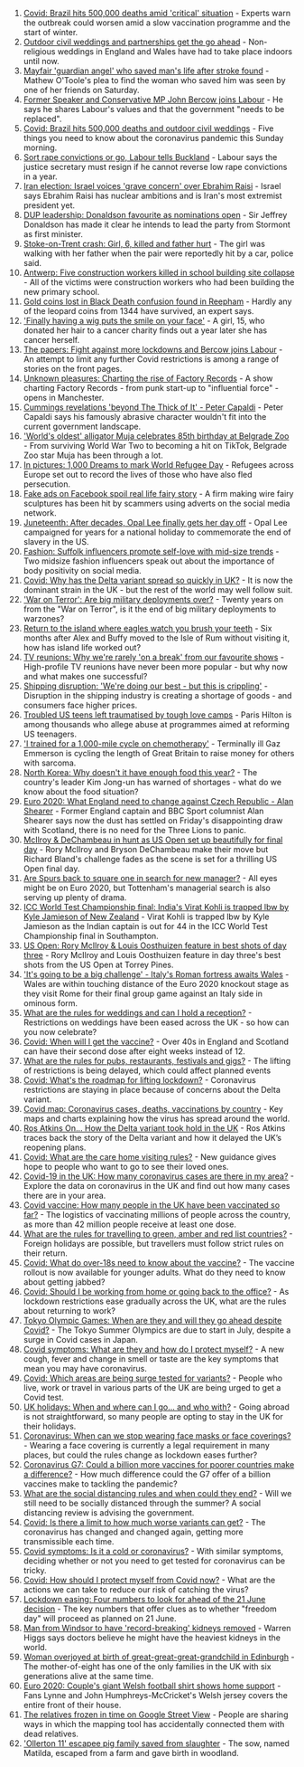 1. [Covid: Brazil hits 500,000 deaths amid 'critical' situation](https://www.bbc.co.uk/news/world-latin-america-57541794) - Experts warn the outbreak could worsen amid a slow vaccination programme and the start of winter.
2. [Outdoor civil weddings and partnerships get the go ahead](https://www.bbc.co.uk/news/uk-57542818) - Non-religious weddings in England and Wales have had to take place indoors until now.
3. [Mayfair 'guardian angel' who saved man's life after stroke found](https://www.bbc.co.uk/news/uk-england-london-57539824) - Mathew O'Toole's plea to find the woman who saved him was seen by one of her friends on Saturday.
4. [Former Speaker and Conservative MP John Bercow joins Labour](https://www.bbc.co.uk/news/uk-politics-57541836) - He says he shares Labour's values and that the government "needs to be replaced".
5. [Covid: Brazil hits 500,000 deaths and outdoor civil weddings](https://www.bbc.co.uk/news/uk-57542755) - Five things you need to know about the coronavirus pandemic this Sunday morning.
6. [Sort rape convictions or go, Labour tells Buckland](https://www.bbc.co.uk/news/uk-politics-57542194) - Labour says the justice secretary must resign if he cannot reverse low rape convictions in a year.
7. [Iran election: Israel voices 'grave concern' over Ebrahim Raisi](https://www.bbc.co.uk/news/world-middle-east-57541346) - Israel says Ebrahim Raisi has nuclear ambitions and is Iran's most extremist president yet.
8. [DUP leadership: Donaldson favourite as nominations open](https://www.bbc.co.uk/news/uk-northern-ireland-57542596) - Sir Jeffrey Donaldson has made it clear he intends to lead the party from Stormont as first minister.
9. [Stoke-on-Trent crash: Girl, 6, killed and father hurt](https://www.bbc.co.uk/news/uk-england-stoke-staffordshire-57544083) - The girl was walking with her father when the pair were reportedly hit by a car, police said.
10. [Antwerp: Five construction workers killed in school building site collapse](https://www.bbc.co.uk/news/world-europe-57542638) - All of the victims were construction workers who had been building the new primary school.
11. [Gold coins lost in Black Death confusion found in Reepham](https://www.bbc.co.uk/news/uk-england-norfolk-57520248) - Hardly any of the leopard coins from 1344 have survived, an expert says.
12. ['Finally having a wig puts the smile on your face'](https://www.bbc.co.uk/news/uk-england-leicestershire-57512139) - A girl, 15, who donated her hair to a cancer charity finds out a year later she has cancer herself.
13. [The papers: Fight against more lockdowns and Bercow joins Labour](https://www.bbc.co.uk/news/blogs-the-papers-57542374) - An attempt to limit any further Covid restrictions is among a range of stories on the front pages.
14. [Unknown pleasures: Charting the rise of Factory Records](https://www.bbc.co.uk/news/uk-england-manchester-57343300) - A show charting Factory Records - from punk start-up to "influential force" - opens in Manchester.
15. [Cummings revelations 'beyond The Thick of It' - Peter Capaldi](https://www.bbc.co.uk/news/uk-57544203) - Peter Capaldi says his famously abrasive character wouldn't fit into the current government landscape.
16. ['World's oldest' alligator Muja celebrates 85th birthday at Belgrade Zoo](https://www.bbc.co.uk/news/world-europe-57532767) - From surviving World War Two to becoming a hit on TikTok, Belgrade Zoo star Muja has been through a lot.
17. [In pictures: 1,000 Dreams to mark World Refugee Day](https://www.bbc.co.uk/news/in-pictures-57488050) - Refugees across Europe set out to record the lives of those who have also fled persecution.
18. [Fake ads on Facebook spoil real life fairy story](https://www.bbc.co.uk/news/business-57487193) - A firm making wire fairy sculptures has been hit by scammers using adverts on the social media network.
19. [Juneteenth: After decades, Opal Lee finally gets her day off](https://www.bbc.co.uk/news/world-us-canada-57536944) - Opal Lee campaigned for years for a national holiday to commemorate the end of slavery in the US.
20. [Fashion: Suffolk influencers promote self-love with mid-size trends](https://www.bbc.co.uk/news/uk-england-suffolk-57489688) - Two midsize fashion influencers speak out about the importance of body positivity on social media.
21. [Covid: Why has the Delta variant spread so quickly in UK?](https://www.bbc.co.uk/news/health-57489740) - It is now the dominant strain in the UK - but the rest of the world may well follow suit.
22. ['War on Terror': Are big military deployments over?](https://www.bbc.co.uk/news/world-asia-57489095) - Twenty years on from the "War on Terror", is it the end of big military deployments to warzones?
23. [Return to the island where eagles watch you brush your teeth](https://www.bbc.co.uk/news/uk-scotland-highlands-islands-57407880) - Six months after Alex and Buffy moved to the Isle of Rum without visiting it, how has island life worked out?
24. [TV reunions: Why we're rarely 'on a break' from our favourite shows](https://www.bbc.co.uk/news/entertainment-arts-57470151) - High-profile TV reunions have never been more popular - but why now and what makes one successful?
25. [Shipping disruption: 'We're doing our best - but this is crippling'](https://www.bbc.co.uk/news/business-57531716) - Disruption in the shipping industry is creating a shortage of goods - and consumers face higher prices.
26. [Troubled US teens left traumatised by tough love camps](https://www.bbc.co.uk/news/world-us-canada-57442175) - Paris Hilton is among thousands who allege abuse at programmes aimed at reforming US teenagers.
27. ['I trained for a 1,000-mile cycle on chemotherapy'](https://www.bbc.co.uk/news/uk-57491649) - Terminally ill Gaz Emmerson is cycling the length of Great Britain to raise money for others with sarcoma.
28. [North Korea: Why doesn't it have enough food this year?](https://www.bbc.co.uk/news/57524614) - The country's leader Kim Jong-un has warned of shortages - what do we know about the food situation?
29. [Euro 2020: What England need to change against Czech Republic - Alan Shearer](https://www.bbc.co.uk/sport/football/57542472) - Former England captain and BBC Sport columnist Alan Shearer says now the dust has settled on Friday's disappointing draw with Scotland, there is no need for the Three Lions to panic.
30. [McIlroy & DeChambeau in hunt as US Open set up beautifully for final day](https://www.bbc.co.uk/sport/golf/57542274) - Rory McIlroy and Bryson DeChambeau make their move but Richard Bland's challenge fades as the scene is set for a thrilling US Open final day.
31. [Are Spurs back to square one in search for new manager?](https://www.bbc.co.uk/sport/football/57537595) - All eyes might be on Euro 2020, but Tottenham's managerial search is also serving up plenty of drama.
32. [ICC World Test Championship final: India's Virat Kohli is trapped lbw by Kyle Jamieson of New Zealand](https://www.bbc.co.uk/sport/av/cricket/57544753) - Virat Kohli is trapped lbw by Kyle Jamieson as the Indian captain is out for 44 in the ICC World Test Championship final in Southampton.
33. [US Open: Rory McIlroy & Louis Oosthuizen feature in best shots of day three](https://www.bbc.co.uk/sport/av/golf/57545283) - Rory McIlroy and Louis Oosthuizen feature in day three's best shots from the US Open at Torrey Pines.
34. ['It's going to be a big challenge' - Italy's Roman fortress awaits Wales](https://www.bbc.co.uk/sport/football/51197631) - Wales are within touching distance of the Euro 2020 knockout stage as they visit Rome for their final group game against an Italy side in ominous form.
35. [What are the rules for weddings and can I hold a reception?](https://www.bbc.co.uk/news/explainers-52811509) - Restrictions on weddings have been eased across the UK - so how can you now celebrate?
36. [Covid: When will I get the vaccine?](https://www.bbc.co.uk/news/health-55045639) - Over 40s in England and Scotland can have their second dose after eight weeks instead of 12.
37. [What are the rules for pubs, restaurants, festivals and gigs?](https://www.bbc.co.uk/news/business-52977388) - The lifting of restrictions is being delayed, which could affect planned events
38. [Covid: What's the roadmap for lifting lockdown?](https://www.bbc.co.uk/news/explainers-52530518) - Coronavirus restrictions are staying in place because of concerns about the Delta variant.
39. [Covid map: Coronavirus cases, deaths, vaccinations by country](https://www.bbc.co.uk/news/world-51235105) - Key maps and charts explaining how the virus has spread around the world.
40. [Ros Atkins On… How the Delta variant took hold in the UK](https://www.bbc.co.uk/news/health-57532764) - Ros Atkins traces back the story of the Delta variant and how it delayed the UK’s reopening plans.
41. [Covid: What are the care home visiting rules?](https://www.bbc.co.uk/news/explainers-53503712) - New guidance gives hope to people who want to go to see their loved ones.
42. [Covid-19 in the UK: How many coronavirus cases are there in my area?](https://www.bbc.co.uk/news/uk-51768274) - Explore the data on coronavirus in the UK and find out how many cases there are in your area.
43. [Covid vaccine: How many people in the UK have been vaccinated so far?](https://www.bbc.co.uk/news/health-55274833) - The logistics of vaccinating millions of people across the country, as more than 42 million people receive at least one dose.
44. [What are the rules for travelling to green, amber and red list countries?](https://www.bbc.co.uk/news/explainers-52544307) - Foreign holidays are possible, but travellers must follow strict rules on their return.
45. [Covid: What do over-18s need to know about the vaccine?](https://www.bbc.co.uk/news/health-57273875) - The vaccine rollout is now available for younger adults. What do they need to know about getting jabbed?
46. [Covid: Should I be working from home or going back to the office?](https://www.bbc.co.uk/news/business-52567567) - As lockdown restrictions ease gradually across the UK, what are the rules about returning to work?
47. [Tokyo Olympic Games: When are they and will they go ahead despite Covid?](https://www.bbc.co.uk/news/world-asia-57240044) - The Tokyo Summer Olympics are due to start in July, despite a surge in Covid cases in Japan.
48. [Covid symptoms: What are they and how do I protect myself?](https://www.bbc.co.uk/news/health-51048366) - A new cough, fever and change in smell or taste are the key symptoms that mean you may have coronavirus.
49. [Covid: Which areas are being surge tested for variants?](https://www.bbc.co.uk/news/explainers-54872039) - People who live, work or travel in various parts of the UK are being urged to get a Covid test.
50. [UK holidays: When and where can I go... and who with?](https://www.bbc.co.uk/news/explainers-52646738) - Going abroad is not straightforward, so many people are opting to stay in the UK for their holidays.
51. [Coronavirus: When can we stop wearing face masks or face coverings?](https://www.bbc.co.uk/news/health-51205344) - Wearing a face covering is currently a legal requirement in many places, but could the rules change as lockdown eases further?
52. [Coronavirus G7: Could a billion more vaccines for poorer countries make a difference?](https://www.bbc.co.uk/news/57427877) - How much difference could the G7 offer of a billion vaccines make to tackling the pandemic?
53. [What are the social distancing rules and when could they end?](https://www.bbc.co.uk/news/uk-51506729) - Will we still need to be socially distanced through the summer? A social distancing review is advising the government.
54. [Covid: Is there a limit to how much worse variants can get?](https://www.bbc.co.uk/news/health-57431420) - The coronavirus has changed and changed again, getting more transmissible each time.
55. [Covid symptoms: Is it a cold or coronavirus?](https://www.bbc.co.uk/news/health-54145299) - With similar symptoms, deciding whether or not you need to get tested for coronavirus can be tricky.
56. [Covid: How should I protect myself from Covid now?](https://www.bbc.co.uk/news/health-57087517) - What are the actions we can take to reduce our risk of catching the virus?
57. [Lockdown easing: Four numbers to look for ahead of the 21 June decision](https://www.bbc.co.uk/news/57403888) - The key numbers that offer clues as to whether "freedom day" will proceed as planned on 21 June.
58. [Man from Windsor to have 'record-breaking' kidneys removed](https://www.bbc.co.uk/news/uk-england-berkshire-57513054) - Warren Higgs says doctors believe he might have the heaviest kidneys in the world.
59. [Woman overjoyed at birth of great-great-great-grandchild in Edinburgh](https://www.bbc.co.uk/news/uk-scotland-edinburgh-east-fife-57497765) - The mother-of-eight has one of the only families in the UK with six generations alive at the same time.
60. [Euro 2020: Couple's giant Welsh football shirt shows home support](https://www.bbc.co.uk/news/uk-wales-57475275) - Fans Lynne and John Humphreys-McCricket's Welsh jersey covers the entire front of their house.
61. [The relatives frozen in time on Google Street View](https://www.bbc.co.uk/news/technology-57511055) - People are sharing ways in which the mapping tool has accidentally connected them with dead relatives.
62. ['Ollerton 11' escapee pig family saved from slaughter](https://www.bbc.co.uk/news/uk-england-nottinghamshire-57518634) - The sow, named Matilda, escaped from a farm and gave birth in woodland.
